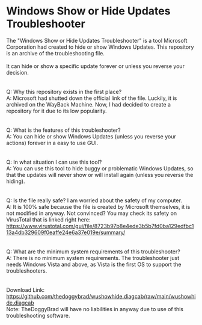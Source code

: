 # Windows Show or Hide Updates Troubleshooter
The "Windows Show or Hide Updates Troubleshooter" is a tool Microsoft Corporation had created to hide or show Windows Updates. This repository is an archive of the troubleshooting file.
<br>
<br>
It can hide or show a specific update forever or unless you reverse your decision.
<br>
<br>
<br>
Q: Why this repository exists in the first place?
<br>
A: Microsoft had shutted down the official link of the file. Luckily, it is archived on the WayBack Machine.
Now, I had decided to create a repository for it due to its low popularity.
<br>
<br>
<br>
Q: What is the features of this troubleshooter?
<br>
A: You can hide or show Windows Updates (unless you reverse your actions) forever in a easy to use GUI.
<br>
<br>
<br>
Q: In what situation I can use this tool?
<br>
A: You can use this tool to hide buggy or problematic Windows Updates, so that the updates will never show or will install again (unless you reverse the hiding).
<br>
<br>
<br>
Q: Is the file really safe? I am worried about the safety of my computer.
<br>
A: It is 100% safe because the file is created by Microsoft themselves, it is not modified in anyway. Not convinced? You may check its safety on VirusTotal that is linked right here: https://www.virustotal.com/gui/file/8723b97b8e4ede3b5b7fd0ba129edfbc113a4db329609f0eaffe24e6a37e019e/summary/
<br>
<br>
<br>
Q: What are the minimum system requirements of this troubleshooter?
<br>
A: There is no minimum system requirements. The troubleshooter just needs Windows Vista and above, as Vista is the first OS to support the troubleshooters.
<br>
<br>
<br>
Download Link: https://github.com/thedoggybrad/wushowhide.diagcab/raw/main/wushowhide.diagcab
<br>
Note: TheDoggyBrad will have no liabilities in anyway due to use of this troubleshooting software.
